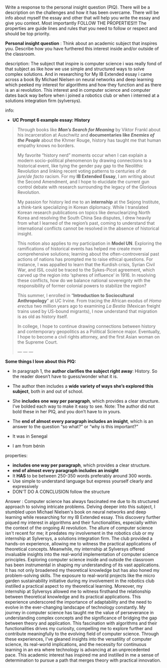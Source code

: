 Write a response to the personal insight question (PIQ). There will be a description on the challenges and how it has been overcame. There will be info about myself the essay and other that will help you write the essay and give you context. Most importantly FOLLOW THE PROPERTIES!!! The properties are guide lines and rules that you need to follow or respect and should be top priority.

**Personal insight question** :  Think about an academic subject that inspires you. Describe how you have furthered this interest inside and/or outside of the classroom.

description:
The subject that inspire is computer science i was really fond of that subject as like how we use simple and structured ways to solve complex solutions. And in researching for My IB Extended essay i came across a book By Michael Nielsen on neural networks and deep learning which peeked my interest for algorithms and how they function and as there is an ai revolution. This interest and in computer science and computer dates back way before when i joined a robotics club or when i interned at a solutions integration firm (sylversys).

info:
- **UC Prompt 6 example essay: History**

> Through books like **_Man’s Search for Meaning_** by Viktor Frankl about his incarceration at Auschwitz and **documentaries like _Enemies of the People_** about the Khmer Rouge, history has taught me that human empathy knows no borders. 
> 
> My favorite “history nerd” moments occur when I can explain a modern socio-political phenomenon by drawing connections to a historical event, like tying the gender pay gap to the Neolithic Revolution and linking recent voting patterns to centuries of _de jure_/_de facto_ racism. For my **IB Extended Essay**, I am writing about the Second Amendment, and I hope to elucidate the current gun control debate with research surrounding the legacy of the Glorious Revolution. 
> 
> My passion for history led me to an **internship** at the Sejong Institute, a think-tank specializing in Korean diplomacy. While I translated Korean research publications on topics like denuclearizing North Korea and resolving the South China Sea disputes, I drew heavily from what I learned of the region’s past, coming to understand that international conflicts cannot be resolved in the absence of historical insight. 
> 
> This notion also applies to my participation in **Model UN**. Exploring the ramifications of historical events has helped me create more comprehensive solutions; learning about the often-controversial past actions of nations has prompted me to raise ethical questions. For instance, I was appalled to learn that the Kurdish crisis, Syrian Civil War, and ISIL could be traced to the Sykes-Picot agreement, which carved up the region into ‘spheres of influence’ in 1916. In resolving these conflicts, how do we balance national sovereignty with the responsibility of former colonial powers to stabilize the region?
> 
> This summer, I enrolled in “**Introduction to Sociocultural Anthropology**” at UC Irvine. From tracing the African exodus of _Homo erectus_ two million years ago to examining _La Bestia_ (Mexican freight trains used by US-bound migrants), I now understand that migration is as old as history itself. 
> 
> In college, I hope to continue drawing connections between history and contemporary geopolitics as a Political Science major. Eventually, I hope to become a civil rights attorney, and the first Asian woman on the Supreme Court. 
> 
> — — —

**Some things I love about this PIQ:** 

- In paragraph 1, the **author clarifies the subject right away**: History. So the reader doesn’t have to guess/wonder what it is.
    
- The author then includes a **wide variety of ways she’s explored this subject**, both in and out of school. 
    
- She **includes one way per paragraph**, which provides a clear structure. I’ve bolded each way to make it easy to see. Note: The author did not bold these in her PIQ, and you don’t have to in yours. 
    
- The **end of almost every paragraph includes an insight**, which is an answer to the question “so what?” or “why is this important?”
- It was in Senegal
- I am from bénin

properties:
- **includes one way per paragraph**, which provides a clear structure.
- **end of almost every paragraph includes an insight**
- It **HAS** to be between 250-350 words preferably around 300 words.
- Use simple to understand language but express yourself clearly and expressively
- DON'T DO A CONCLUSION follow the structure

Answer :
Computer science has always fascinated me due to its structured approach to solving intricate problems. Delving deeper into this subject, I stumbled upon Michael Nielsen's book on neural networks and deep learning while researching for my IB Extended essay. This discovery further piqued my interest in algorithms and their functionalities, especially within the context of the ongoing AI revolution.
The allure of computer science isn't recent for me; it predates my involvement in the robotics club or my internship at Sylversys, a solutions integration firm. The club provided a hands-on experience, allowing me to witness the practical applications of theoretical concepts. Meanwhile, my internship at Sylversys offered invaluable insights into the real-world implementation of computer science principles.
Exploring computer science inside and outside the classroom has been instrumental in shaping my understanding of its vast applications. It has not only broadened my theoretical knowledge but has also honed my problem-solving skills. The exposure to real-world projects like the micro garden sustainability initiative during my involvement in the robotics club instilled a practical aspect to my theoretical learning.
Moreover, my internship at Sylversys allowed me to witness firsthand the relationship between theoretical knowledge and its practical applications. This experience underscored the importance of adaptability and the need to evolve in the ever-changing landscape of technology constantly.
My journey in computer science has taught me the value of perseverance in understanding complex concepts and the significance of bridging the gap between theory and application. This fascination with algorithms and their functionalities drives my curiosity, compelling me to explore further and contribute meaningfully to the evolving field of computer science.
Through these experiences, I've gleaned insights into the versatility of computer science, its real-world implications, and the necessity for continuous learning in an era where technology is advancing at an unprecedented pace. This academic interest has inspired me and instilled in me a sense of determination to pursue a path that merges theory with practical innovation.